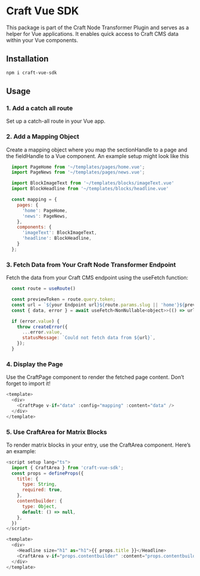 # Craft Vue SDK

This package is part of the Craft Node Transformer Plugin and serves as a helper for Vue applications. It enables quick access to Craft CMS data within your Vue components.

## Installation

```bash
npm i craft-vue-sdk
```

## Usage
### 1. Add a catch all route 
Set up a catch-all route in your Vue app.

### 2. Add a Mapping Object
Create a mapping object where you map the sectionHandle to a page and the fieldHandle to a Vue component. An example setup might look like this

````javascript
  import PageHome from '~/templates/pages/home.vue';
  import PageNews from '~/templates/pages/news.vue';

  import BlockImageText from '~/templates/blocks/imageText.vue'
  import BlockHeadline from '~/templates/blocks/headline.vue'

  const mapping = { 
    pages: {
      'home': PageHome,
      'news': PageNews,
    },
    components: {
      'imageText': BlockImageText,
      'headline': BlockHeadline,
    }
  };
````

### 3. Fetch Data from Your Craft Node Transformer Endpoint
Fetch the data from your Craft CMS endpoint using the useFetch function:
````javascript
  const route = useRoute()

  const previewToken = route.query.token; 
  const url = `${your Endpoint url}${route.params.slug || 'home'}${previewToken ? ('?token=' + previewToken) : ''}`
  const { data, error } = await useFetch<NonNullable<object>>(() => url);

  if (error.value) {
    throw createError({
      ...error.value,
      statusMessage: `Could not fetch data from ${url}`,
    });
  }
````

### 4. Display the Page
Use the CraftPage component to render the fetched page content. Don’t forget to import it!

````javascript
<template>
  <div>
    <CraftPage v-if="data" :config="mapping" :content="data" />
  </div>
</template>
````

### 5. Use CraftArea for Matrix Blocks
To render matrix blocks in your entry, use the CraftArea component. Here’s an example:
````javascript
<script setup lang="ts">
  import { CraftArea } from 'craft-vue-sdk';
  const props = defineProps({
    title: {
      type: String,
      required: true,
    },
    contentbuilder: {
      type: Object,
      default: () => null,
    },
  })
</script>

<template>
  <div>
    <Headline size="h1" as="h1">{{ props.title }}</Headline>
    <CraftArea v-if="props.contentbuilder" :content="props.contentbuilder"/>
  </div>
</template>
````